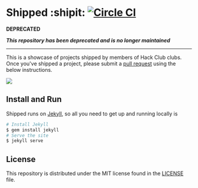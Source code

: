 # Shipped :shipit: [![Circle CI](https://circleci.com/gh/hackclub/shipped.svg?style=svg)](https://circleci.com/gh/hackclub/shipped)

**DEPRECATED**

_**This repository has been deprecated and is no longer maintained**_

---

This is a showcase of projects shipped by members of Hack Club clubs. Once you've shipped a project, please submit a [pull request](https://help.github.com/articles/using-pull-requests/) using the below instructions.

![](http://i.imgur.com/hv02NKH.gif)

## Install and Run

Shipped runs on [Jekyll](http://jekyllrb.com/), so all you need to get up and running locally is

```bash
# Install Jekyll
$ gem install jekyll
# Serve the site
$ jekyll serve
```

## License

This repository is distributed under the MIT license found in the [LICENSE](./LICENSE) file.
